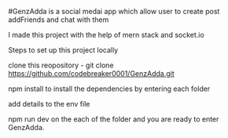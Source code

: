 #GenzAdda is a social medai app which allow user to create post addFriends and chat with them 

I made this project with the help of mern stack and socket.io

Steps to set up this project locally 

clone this reopository - git clone https://github.com/codebreaker0001/GenzAdda.git

npm install to install the dependencies by entering each folder 

add details to the env file 

npm run dev on the each of the folder and you are ready to enter GenzAdda.
